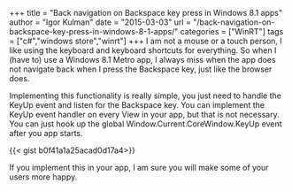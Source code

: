 +++
title = "Back navigation on Backspace key press in Windows 8.1 apps"
author = "Igor Kulman"
date = "2015-03-03"
url = "/back-navigation-on-backspace-key-press-in-windows-8-1-apps/"
categories = ["WinRT"]
tags = ["c#","windows store","winrt"]
+++
I am not a mouse or a touch person, I like using the keyboard and keyboard shortcuts for everything. So when I (have to) use a Windows 8.1 Metro app, I always miss when the app does not navigate back when I press the Backspace key, just like the browser does. 

Implementing this functionality is really simple, you just need to handle the KeyUp event and listen for the Backspace key. You can implement the KeyUp event handler on every View in your app, but that is not necessary. You can just hook up the global Window.Current.CoreWindow.KeyUp event after you app starts.

<!--more-->

{{< gist b0f41a1a25acad0d17a4>}}

If you implement this in your app, I am sure you will make some of your users more happy.
